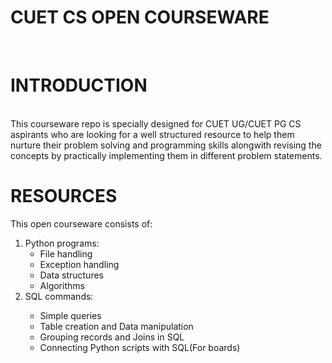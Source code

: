 # <h1> CUET CS OPEN COURSEWARE </h1>
<br>

# INTRODUCTION 
<br>
This courseware repo is specially designed for CUET UG/CUET PG CS aspirants who are looking for a well structured
resource to help them nurture their problem solving and programming skills alongwith revising the 
concepts by practically implementing them in different problem statements.
<br>

# RESOURCES 
This open courseware consists of:
<ol>
<li>
Python programs:

<ul>

<li>File handling</li>
<li>Exception handling</li>
<li>Data structures</li>
<li>Algorithms</li>

</ul>
  
</li>

<li>SQL commands:</li>
<ul>

<li>Simple queries</li>
<li>Table creation and Data manipulation</li>
<li>Grouping records and Joins in SQL</li>
<li>Connecting Python scripts with SQL(For boards)</li>

</ul>
</ol>